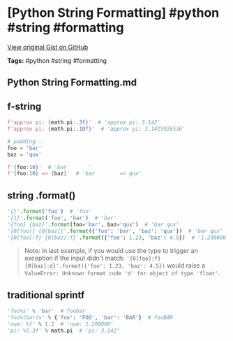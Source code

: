 # [Python String Formatting] #python #string #formatting

[View original Gist on GitHub](https://gist.github.com/Integralist/31bd757258a956d49c0504b36903e2d7)

**Tags:** #python #string #formatting

## Python String Formatting.md

## f-string

```py
f'approx pi: {math.pi:.3f}'  # 'approx pi: 3.142'
f'approx pi: {math.pi:.10f}'  # 'approx pi: 3.1415926536'

# padding...
foo = 'bar'
baz = 'qux'

f'{foo:10}'  # 'bar       '
f'{foo:10} => {baz}'  # 'bar        => qux'
```

## string .format()

```py
'{}'.format('foo')  # 'foo'
'{1}'.format('foo', 'bar')  # 'bar'
'{foo} {baz}'.format(foo='bar', baz='qux')  # 'bar qux'
'{0[foo]} {0[baz]}'.format({'foo': 'bar', 'baz': 'qux'})  # 'bar qux'
'{0[foo]:f} {0[baz]:f}'.format({'foo': 1.23, 'baz': 4.5})  # '1.230000 4.500000'
```

> Note: in last example, if you would use the type to trigger an exception if the input didn't match: `'{0[foo]:f} {0[baz]:d}'.format({'foo': 1.23, 'baz': 4.5})` would raise a `ValueError: Unknown format code 'd' for object of type 'float'`.

## traditional sprintf

```py
'foo%s' % 'bar'  # foobar
'foo%(bar)s' % {'foo': 'FOO', 'bar': 'BAR'}  # fooBAR
'num: %f' % 1.2  # 'num: 1.200000'
'pi: %5.3f' % math.pi  # 'pi: 3.142'
```

